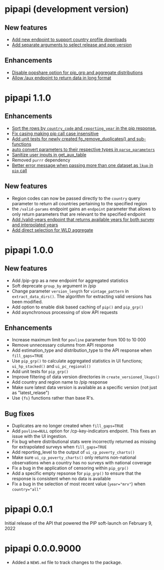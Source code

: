# pipapi (development version)

## New features
- [Add new endpoint to support country profile downloads](https://github.com/PIP-Technical-Team/pipapi/pull/283)
- [Add separate arguments to select release and ppp version](https://github.com/PIP-Technical-Team/pipapi/issues/265)
 
## Enhancements
- [Disable popshare option for pip_grp and aggregate distributions](https://github.com/PIP-Technical-Team/pipapi/pull/274)
- [Allow /aux endpoint to return data in long format](https://github.com/PIP-Technical-Team/pipapi/issues/272)

# pipapi 1.1.0

## Enhancements
- [Sort the rows by `country_code` and `reporting_year` in the pip response.](https://github.com/PIP-Technical-Team/pipapi/issues/248)
- [Fix casing making pip call case insensitive](https://github.com/PIP-Technical-Team/pipapi/issues/120)
- [Add unit tests for newly created fg_remove_duplicates() and sub-functions](https://github.com/PIP-Technical-Team/pipapi/issues/226)
- [auto convert parameters to their respective types in `parse_parameters`](https://github.com/PIP-Technical-Team/pipapi/issues/241)
- [Sanitize user inputs in get_aux_table](https://github.com/PIP-Technical-Team/pipapi/issues/259)
- Removed `purrr` dependency
- [Better error message when passing more than one dataset as `lkup` in `pip` call](https://github.com/PIP-Technical-Team/pipapi/issues/263)

## New features
- Region codes can now be passed directly to the `country` query parameter to 
return all countries pertaining to the specified region
- the `/valid-params` endpoint gains an `endpoint` parameter that allows to only
return parameters that are relevant to the specified endpoint
- [Add /valid-years endpoint that returns available years for both survey and 
interpolated years](https://github.com/PIP-Technical-Team/pipapi/issues/182)
- [Add direct selection for WLD aggregate](https://github.com/PIP-Technical-Team/pipapi/pull/268)

# pipapi 1.0.0

## New features

- Add /pip-grp as a new endpoint for aggregated statistics
- Soft deprecate `group_by` argument in /pip
- Change parameter `version_length` for `vintage_pattern` in `extract_data_dirs()`. The algorithm for extracting valid versions has been modified. 
- Add option to enable disk based caching of `pip()` and `pip_grp()`
- Add asynchronous processing of slow API requests
 
## Enhancements

- Increase maximum limit for `povline` parameter from 100 to 10 000
- Remove unnecessary columns from API response
- Add estimation_type and distribution_type to the API response when `fill_gaps=TRUE`
- Use `pip_grp()` to calculate aggregated statistics in UI functions; `ui_hp_stacked()` and `ui_pc_regional()`
- Add unit tests for `pip_grp()`
- Improve filtering of data version directories in `create_versioned_lkups()` 
- Add country and region name to /pip response 
- Make sure latest data version is available as a specific version (not just as "latest_relase")
- Use `{fs}` functions rather than base R's. 

## Bug fixes

- Duplicates are no longer created when `fill_gaps=TRUE`
- Add `povline=NULL` option for /cp-key-indicators endpoint. This fixes an issue with the UI ingestion.
- Fix bug where distributional stats were incorrectly returned as missing for extrapolated surveys when `fill_gaps=TRUE`
- Add reporting_level to the output of `ui_cp_poverty_charts()`
- Make sure `ui_cp_poverty_charts()` only returns non-national observations when a country has no surveys with national coverage
- Fix a bug in the application of censoring within `pip_grp()`
- Add a specific empty repsonse for `pip_grp()` to ensure that the response is consistent when no data is available
- Fix a bug in the selection of most recent value (`year="mrv"`) when `country="all"`

# pipapi 0.0.1

Initial release of the API that powered the PIP soft-launch on February 9, 2022

# pipapi 0.0.0.9000

* Added a `NEWS.md` file to track changes to the package.
